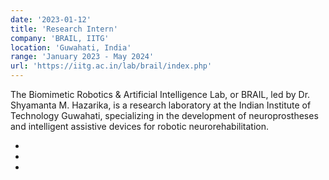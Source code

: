 ```yaml
---
date: '2023-01-12'
title: 'Research Intern'
company: 'BRAIL, IITG'
location: 'Guwahati, India'
range: 'January 2023 - May 2024'
url: 'https://iitg.ac.in/lab/brail/index.php'
---
```


The Biomimetic Robotics & Artificial Intelligence Lab, or BRAIL, led by Dr. Shyamanta M. Hazarika, is a research laboratory at the Indian Institute of Technology Guwahati, specializing in the development of neuroprostheses and intelligent assistive devices for robotic neurorehabilitation.

- 
-
-